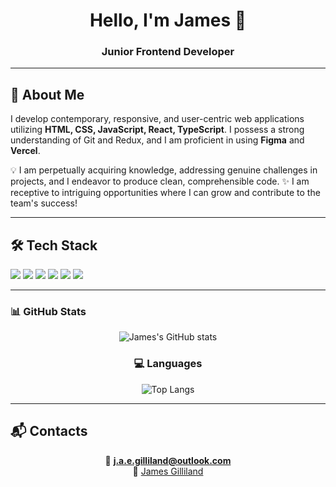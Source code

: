 <h1 align="center">Hello, I'm James 👋</h1>
<h3 align="center">Junior Frontend Developer</h3>

---

## 🚀 About Me
I develop contemporary, responsive, and user-centric web applications utilizing **HTML, CSS, JavaScript, React, TypeScript**.
I possess a strong understanding of Git and Redux, and I am proficient in using **Figma** and **Vercel**.

💡 I am perpetually acquiring knowledge, addressing genuine challenges in projects, and I endeavor to produce clean, comprehensible code.
✨ I am receptive to intriguing opportunities where I can grow and contribute to the team's success!

---

## 🛠️ Tech Stack
<p>
  <img src="https://img.shields.io/badge/HTML5-E34F26?style=for-the-badge&logo=html5&logoColor=white"/>
  <img src="https://img.shields.io/badge/CSS3-1572B6?style=for-the-badge&logo=css3&logoColor=white"/>
  <img src="https://img.shields.io/badge/JavaScript-F7DF1E?style=for-the-badge&logo=javascript&logoColor=black"/>
  <img src="https://img.shields.io/badge/TypeScript-3178C6?style=for-the-badge&logo=typescript&logoColor=white"/>
  <img src="https://img.shields.io/badge/React-20232A?style=for-the-badge&logo=react&logoColor=61DAFB"/>
  <img src="https://img.shields.io/badge/Git-F05032?style=for-the-badge&logo=git&logoColor=white"/>
</p>

---

### 📊 GitHub Stats
<div align="center">

![James's GitHub stats](https://github-readme-stats.vercel.app/api?username=JAEG99&show_icons=true&theme=radical)

### 💻 Languages
![Top Langs](https://github-readme-stats.vercel.app/api/top-langs/?username=JAEG99&layout=compact&theme=radical)

</div>


---

## 📬 Contacts
<div align="center">

📧 **j.a.e.gilliland@outlook.com**  
💼 [James Gilliland](https://www.linkedin.com/in/james-gilliland-041b36211/)

</div>

